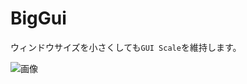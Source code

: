 # BigGui

ウィンドウサイズを小さくしても`GUI Scale`を維持します。

![画像](https://cdn.discordapp.com/attachments/611227726971404298/919521512552267846/unknown.png)